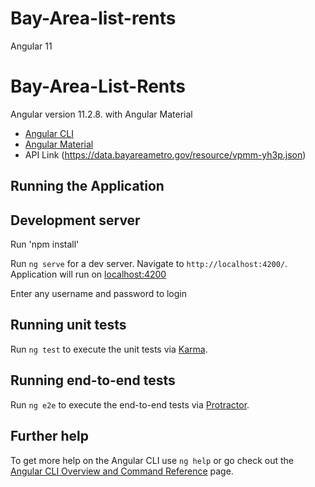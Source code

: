 # Bay-Area-list-rents
Angular 11 

# Bay-Area-List-Rents

Angular version 11.2.8. with Angular Material

* [Angular CLI](https://cli.angular.io/)
* [Angular Material](https://material.angular.io/)
* API Link (https://data.bayareametro.gov/resource/vpmm-yh3p.json)

## Running the Application

## Development server

Run 'npm install'

Run `ng serve` for a dev server. 
Navigate to `http://localhost:4200/`. 
Application will run on [localhost:4200](http://localhost:4200)

Enter any username and password to login

## Running unit tests

Run `ng test` to execute the unit tests via [Karma](https://karma-runner.github.io).

## Running end-to-end tests

Run `ng e2e` to execute the end-to-end tests via [Protractor](http://www.protractortest.org/).

## Further help

To get more help on the Angular CLI use `ng help` or go check out the [Angular CLI Overview and Command Reference](https://angular.io/cli) page.
